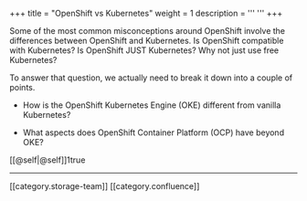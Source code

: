+++
title = "OpenShift vs Kubernetes"
weight = 1
description = '''
'''
+++

Some of the most common misconceptions around OpenShift involve the differences between OpenShift and Kubernetes. Is OpenShift compatible with Kubernetes? Is OpenShift JUST Kubernetes? Why not just use free Kubernetes?

To answer that question, we actually need to break it down into a couple of points. 


* How is the OpenShift Kubernetes Engine (OKE) different from vanilla Kubernetes?


* What aspects does OpenShift Container Platform (OCP) have beyond OKE?





[[@self|@self]]1true



*****

[[category.storage-team]] 
[[category.confluence]] 
